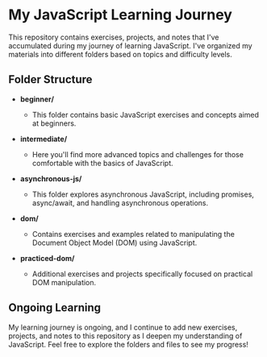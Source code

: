 # My JavaScript Learning Journey

This repository contains exercises, projects, and notes that I've accumulated during my journey of learning JavaScript. I've organized my materials into different folders based on topics and difficulty levels.

## Folder Structure

- **beginner/**
  - This folder contains basic JavaScript exercises and concepts aimed at beginners.
  
- **intermediate/**
  - Here you'll find more advanced topics and challenges for those comfortable with the basics of JavaScript.
  
- **asynchronous-js/**
  - This folder explores asynchronous JavaScript, including promises, async/await, and handling asynchronous operations.
  
- **dom/**
  - Contains exercises and examples related to manipulating the Document Object Model (DOM) using JavaScript.
  
- **practiced-dom/**
  - Additional exercises and projects specifically focused on practical DOM manipulation.

## Ongoing Learning

My learning journey is ongoing, and I continue to add new exercises, projects, and notes to this repository as I deepen my understanding of JavaScript. Feel free to explore the folders and files to see my progress!
